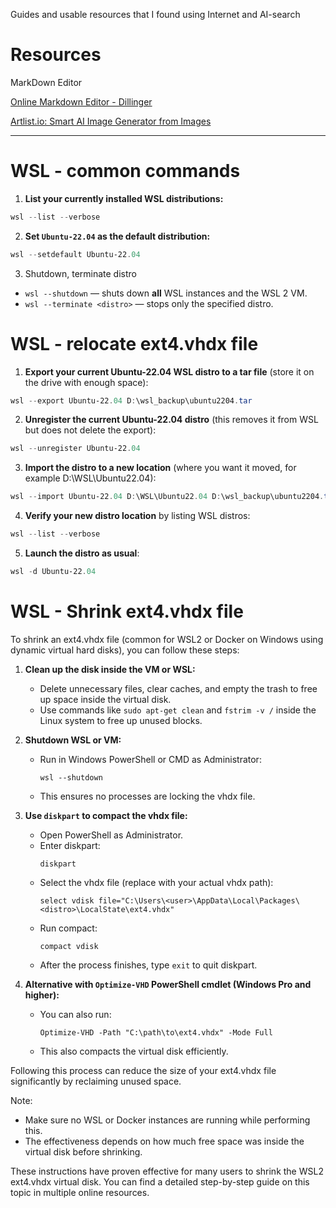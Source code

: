 Guides and usable resources that I found using Internet and AI-search

# Resources

MarkDown Editor

[Online Markdown Editor - Dillinger](https://dillinger.io/)

[Artlist.io: Smart AI Image Generator from Images](https://artlist.io/image-to-video-ai)

---

# WSL - common commands

1. **List your currently installed WSL distributions:**
```powershell
wsl --list --verbose
```

2. **Set `Ubuntu-22.04` as the default distribution:**
```powershell
wsl --setdefault Ubuntu-22.04
```

3. Shutdown, terminate distro
- `wsl --shutdown` — shuts down **all** WSL instances and the WSL 2 VM.
- `wsl --terminate <distro>` — stops only the specified distro.

# WSL - relocate ext4.vhdx file

1. **Export your current Ubuntu-22.04 WSL distro to a tar file** (store it on the drive with enough space):
```powershell
wsl --export Ubuntu-22.04 D:\wsl_backup\ubuntu2204.tar
```

2. **Unregister the current Ubuntu-22.04 distro** (this removes it from WSL but does not delete the export):
```powershell
wsl --unregister Ubuntu-22.04
```

3. **Import the distro to a new location** (where you want it moved, for example D:\WSL\Ubuntu22.04):
```powershell
wsl --import Ubuntu-22.04 D:\WSL\Ubuntu22.04 D:\wsl_backup\ubuntu2204.tar --version 2
```

4. **Verify your new distro location** by listing WSL distros:
```powershell
wsl --list --verbose
```

5. **Launch the distro as usual**:
```powershell
wsl -d Ubuntu-22.04
```



# WSL - Shrink ext4.vhdx file

To shrink an ext4.vhdx file (common for WSL2 or Docker on Windows using dynamic virtual hard disks), you can follow these steps:

1. **Clean up the disk inside the VM or WSL:**
   - Delete unnecessary files, clear caches, and empty the trash to free up space inside the virtual disk.
   - Use commands like `sudo apt-get clean` and `fstrim -v /` inside the Linux system to free up unused blocks.

2. **Shutdown WSL or VM:**
   - Run in Windows PowerShell or CMD as Administrator:
     ```
     wsl --shutdown
     ```
   - This ensures no processes are locking the vhdx file.

3. **Use `diskpart` to compact the vhdx file:**
   - Open PowerShell as Administrator.
   - Enter diskpart:
     ```
     diskpart
     ```
   - Select the vhdx file (replace with your actual vhdx path):
     ```
     select vdisk file="C:\Users\<user>\AppData\Local\Packages\<distro>\LocalState\ext4.vhdx"
     ```
   - Run compact:
     ```
     compact vdisk
     ```
   - After the process finishes, type `exit` to quit diskpart.

4. **Alternative with `Optimize-VHD` PowerShell cmdlet (Windows Pro and higher):**
   - You can also run:
     ```
     Optimize-VHD -Path "C:\path\to\ext4.vhdx" -Mode Full
     ```
   - This also compacts the virtual disk efficiently.

Following this process can reduce the size of your ext4.vhdx file significantly by reclaiming unused space.

Note:
- Make sure no WSL or Docker instances are running while performing this.
- The effectiveness depends on how much free space was inside the virtual disk before shrinking.

These instructions have proven effective for many users to shrink the WSL2 ext4.vhdx virtual disk. You can find a detailed step-by-step guide on this topic in multiple online resources.
